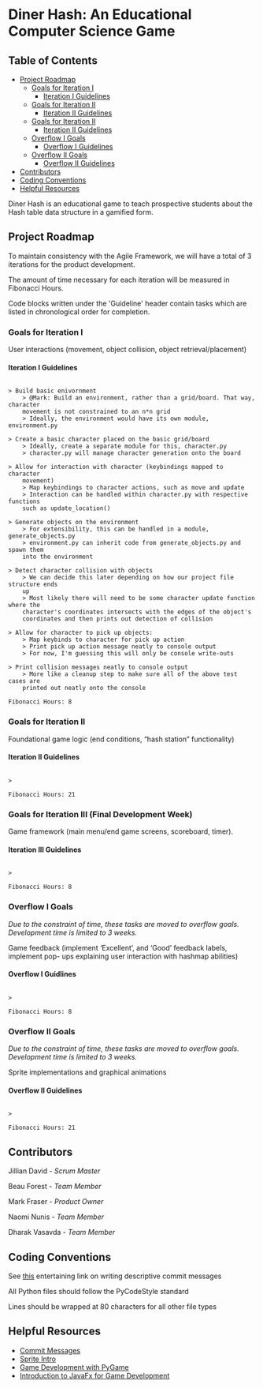 
# **Diner Hash: An Educational Computer Science Game**

## Table of Contents
- [Project Roadmap](#project-roadmap)
  - [Goals for Iteration I](#goals-for-iteration-i)
    - [Iteration I Guidelines](#iteration-i-guidelines)
  - [Goals for Iteration II](#goals-for-iteration-ii)
    - [Iteration II Guidelines](#iteration-ii-guidelines)
  - [Goals for Iteration II](#goals-for-iteration-iii)
    - [Iteration II Guidelines](#iteration-iii-guidelines)
  - [Overflow I Goals](#overflow-i-goals)
    - [Overflow I Guidelines](#overflow-i-guidelines)
  - [Overflow II Goals](#overflow-ii-goals)
    - [Overflow II Guidelines](#overflow-ii-guidelines)
- [Contributors](#contributors)
- [Coding Conventions](#coding-conventions)
- [Helpful Resources](#helpful-resources)

Diner Hash is an educational game to teach prospective students about the Hash
table data structure in a gamified form.

  

## Project Roadmap

To maintain consistency with the Agile Framework, we will have a total of 3
iterations for the product development.

The amount of time necessary for each iteration will be measured in Fibonacci
Hours.

Code blocks written under the 'Guideline' header contain tasks which are listed
in chronological order for completion.

  

### **Goals for Iteration I**

User interactions (movement, object collision, object retrieval/placement)

#### Iteration I Guidelines

~~~~

> Build basic enivornment
    > @Mark: Build an environment, rather than a grid/board. That way, character
    movement is not constrained to an n*n grid
    > Ideally, the environment would have its own module, environment.py  

> Create a basic character placed on the basic grid/board
    > Ideally, create a separate module for this, character.py
    > character.py will manage character generation onto the board

> Allow for interaction with character (keybindings mapped to character
    movement)
    > Map keybindings to character actions, such as move and update
    > Interaction can be handled within character.py with respective functions
    such as update_location()

> Generate objects on the environment
    > For extensibility, this can be handled in a module, generate_objects.py
    > environment.py can inherit code from generate_objects.py and spawn them
    into the environment

> Detect character collision with objects
    > We can decide this later depending on how our project file structure ends
    up
    > Most likely there will need to be some character update function where the
    character's coordinates intersects with the edges of the object's
    coordinates and then prints out detection of collision

> Allow for character to pick up objects:
    > Map keybinds to character for pick up action
    > Print pick up action message neatly to console output
    > For now, I'm guessing this will only be console write-outs

> Print collision messages neatly to console output
    > More like a cleanup step to make sure all of the above test cases are
    printed out neatly onto the console

~~~~

  

	Fibonacci Hours: 8

  
  

### **Goals for Iteration II**

Foundational game logic (end conditions, “hash station” functionality)

#### Iteration II Guidelines

~~~~

>

~~~~

	Fibonacci Hours: 21

  

### **Goals for Iteration III (Final Development Week)**

Game framework (main menu/end game screens, scoreboard, timer). 

#### Iteration III Guidelines

~~~~

>

~~~~

	Fibonacci Hours: 8

  

### **Overflow I Goals**
*Due to the constraint of time, these tasks are moved to overflow goals.
Development time is limited to 3 weeks.*

Game feedback (implement ‘Excellent’, and ‘Good’ feedback labels, implement pop-
ups explaining user interaction with hashmap abilities)

#### Overflow I Guidlines

~~~~

>

~~~~

	Fibonacci Hours: 8

  

### **Overflow II Goals**
*Due to the constraint of time, these tasks are moved to overflow goals.
Development time is limited to 3 weeks.*

Sprite implementations and graphical animations

#### Overflow II Guidelines

~~~~

>

~~~~

	Fibonacci Hours: 21

  
## Contributors

Jillian David - *Scrum Master*

Beau Forest - *Team Member*

Mark Fraser - *Product Owner*

Naomi Nunis - *Team Member*

Dharak Vasavda - *Team Member*

## Coding Conventions

See [this](https://chris.beams.io/posts/git-commit/) entertaining link on writing descriptive commit messages

All Python files should follow the PyCodeStyle standard

Lines should be wrapped at 80 characters for all other file types

## Helpful Resources

- [Commit Messages](https://chris.beams.io/posts/git-commit/)
- [Sprite Intro](https://www.pygame.org/docs/tut/SpriteIntro.html)
- [Game Development with PyGame](https://pythonspot.com/game-development-with-pygame/)
- [Introduction to JavaFx for Game Development](https://gamedevelopment.tutsplus.com/tutorials/introduction-to-javafx-for-game-development--cms-23835)
